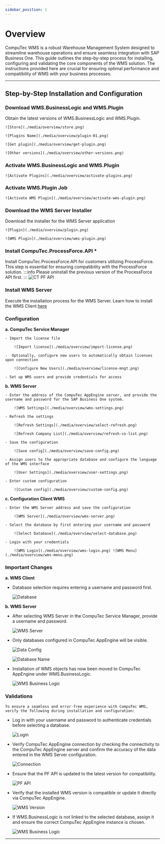 ```yaml
---
sidebar_position: 1
---
```


# Overview

CompuTec WMS is a robust Warehouse Management System designed to streamline warehouse operations and ensure seamless integration with SAP Business One. This guide outlines the step-by-step process for installing, configuring and validating the core components of the WMS solution. The instructions provided here are crucial for ensuring optimal performance and compatibility of WMS with your business processes.

---

## Step-by-Step Installation and Configuration

### Download WMS.BusinessLogic and WMS.Plugin

Obtain the latest versions of WMS.BusinessLogic and WMS.Plugin.

    ![Store](./media/overview/store.png)

    ![Plugins Name](./media/overview/plugin-01.png)

    ![Get plugin](./media/overview/get-plugin.png)

    ![Other versions](./media/overview/other-versions.png)

### Activate WMS.BusinessLogic and WMS.Plugin

    ![Activate Plugins](./media/overview/activate-plugins.png)

### Activate WMS.Plugin Job

    ![Activate WMS Plugin](./media/overview/activate-wms-plugin.png)

### Download the WMS Server Installer

Download the installer for the WMS Server application

    ![Plugin](./media/overview/plugin.png)

    ![WMS Plugin](./media/overview/wms-plugin.png)

### Install CompuTec.ProcessForce.API *

Install CompuTec.ProcessForce.API for customers utilizing ProcessForce. This step is essential for ensuring compatibility with the ProcessForce solution.
:::info
    Please uninstall the previous version of the ProcessForce API first.
:::
   ![CT PF API](./media/overview/ct-pf-api.png)

### Install WMS Server

Execute the installation process for the WMS Server.
Learn how to install the WMS Client [here](../../administrator-guide/installation/wms-client/computec-wms-client-download.md)

### Configuration

**a. CompuTec Service Manager**

    - Import the license file

        ![Import license](./media/overview/import-license.png)
    
    -  Optionally, configure new users to automatically obtain licenses upon connection

        ![Configure New Users](./media/overview/license-mngt.png)
    
    - Set up WMS users and provide credentials for access

**b. WMS Server**

    - Enter the address of the CompuTec AppEngine server, and provide the username and password for the SAP Business One system.

        ![WMS Settings](./media/overview/wms-settings.png)
    
    - Refresh the settings

        ![Refresh Settings](./media/overview/select-refresh.png)

        ![Refresh Company List](./media/overview/refresh-co-list.png)
    
    - Save the configuration

        ![Save config](./media/overview/save-config.png)
    
    - Assign users to the appropriate database and configure the language of the WMS interface

        ![User Settings](./media/overview/user-settings.png)
    
    - Enter custom configuration

        ![Custom config](./media/overview/custom-config.png)

**c. Configuration Client WMS**

    - Enter the WMS Server address and save the configuration

        ![WMS Server](./media/overview/wms-server.png)
    
    - Select the database by first entering your username and password

        ![Select Database](./media/overview/select-database.png)
    
    - Login with your credentials
    
        ![WMS Login](./media/overview/wms-login.png) ![WMS Menu](./media/overview/wms-menu.png)

### Important Changes

**a. WMS Client**

- Database selection requires entering a username and password first.

    ![Database](./media/overview/database.png)

**b. WMS Server**

- After selecting WMS Server in the CompuTec Service Manager, provide a username and password.

    ![WMS Server](./media/overview/service-manager.webp)

- Only databases configured in CompuTec AppEngine will be visible.

    ![Data Config](./media/overview/data-config.png)

    ![Database Name](./media/overview/database-name.png)

- Installation of WMS objects has now been moved to CompuTec AppEngine under WMS.BusinessLogic.

    ![WMS Business Logic](./media/overview/wms-business-logic-01.png)

### Validations

    To ensure a seamless and error-free experience with CompuTec WMS, verify the following during installation and configuration:

- Log in with your username and password to authenticate credentials before selecting a database.

    ![Login](./media/overview/login.png)

- Verify CompuTec AppEngine connection by checking the connectivity to the CompuTec AppEngine server and confirm the accuracy of the data entered in the WMS Server configuration.

    ![Connection](./media/overview/connection.png)

- Ensure that the PF API is updated to the latest version for compatibility.

    ![PF API](./media/overview/pf-api-version.png)

- Verify that the installed WMS version is compatible or update it directly via CompuTec AppEngine.

    ![WMS Version](./media/overview/install-wms.png)

- If WMS.BusinessLogic is not linked to the selected database, assign it and ensure the correct CompuTec AppEngine instance is chosen.

    ![WMS Business Logic](./media/overview/wms-business-logic.png)

---
